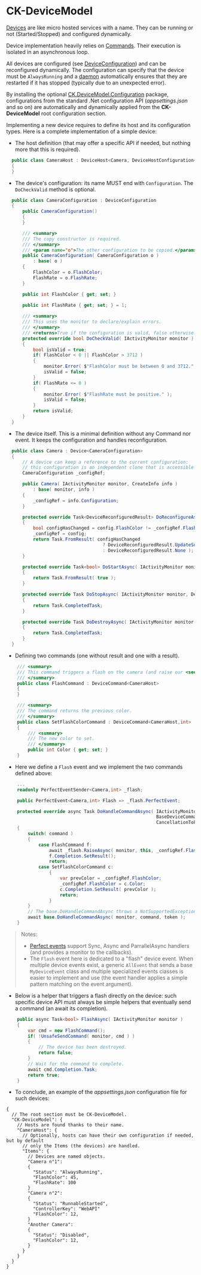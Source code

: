 # CK-DeviceModel

[Devices](CK.DeviceModel/Device) are like micro hosted services with a name.
They can be running or not (Started/Stopped) and configured dynamically.

Device implementation heavily relies on [Commands](CK.DeviceModel/Command). Their execution is isolated in an asynchronous loop.

All devices are configured (see [DeviceConfiguration](CK.DeviceModel/DeviceConfiguration.cs)) and can be reconfigured dynamically.
The configuration can specify that the device must be `AlwaysRunning` and a [daemon](CK.DeviceModel/Daemon) automatically
ensures that they are restarted if it has stopped (typically due to an unexpected error).

By installing the optional [CK.DeviceModel.Configuration](CK.DeviceModel.Configuration/DeviceConfigurator.cs) package,
configurations from the standard .Net configuration API (*appsettings.json* and so on) are automatically and dynamically
applied from the **CK-DeviceModel** root configuration section.

Implementing a new device requires to define its host and its configuration types. Here is a complete implementation of a simple device:

- The host definition (that may offer a specific API if needed, but nothing more that this is required).

```csharp
  public class CameraHost : DeviceHost<Camera, DeviceHostConfiguration<CameraConfiguration>, CameraConfiguration>
  {
  }
```
- The device's configuration: its name MUST end with `Configuration`. The `DoCheckValid` method is optional.

```csharp
  public class CameraConfiguration : DeviceConfiguration
  {
      public CameraConfiguration()
      {
      }

      /// <summary>
      /// The copy constructor is required.
      /// </summary>
      /// <param name="o">The other configuration to be copied.</param>
      public CameraConfiguration( CameraConfiguration o )
          : base( o )
      {
          FlashColor = o.FlashColor;
          FlashRate = o.FlashRate;
      }

      public int FlashColor { get; set; }

      public int FlashRate { get; set; } = 1;
      
      /// <summary>
      /// This uses the monitor to declare/explain errors.
      /// </summary>
      /// <returns>True if the configuration is valid, false otherwise.</returns>
      protected override bool DoCheckValid( IActivityMonitor monitor )
      {
          bool isValid = true;
          if( FlashColor < 0 || FlashColor > 3712 )
          {
              monitor.Error( $"FlashColor must be between 0 and 3712." );
              isValid = false;
          }
          if( FlashRate <= 0 )
          {
              monitor.Error( $"FlashRate must be positive." );
              isValid = false;
          }
          return isValid;
      }
  }
```

- The device itself. This is a minimal definition without any Command nor event. It keeps the configuration and handles reconfiguration.

```csharp
  public class Camera : Device<CameraConfiguration>
  {
      // A device can keep a reference to the current configuration:
      // this configuration is an independent clone that is accessible only to the Device.
      CameraConfiguration _configRef;

      public Camera( IActivityMonitor monitor, CreateInfo info )
          : base( monitor, info )
      {
          _configRef = info.Configuration;
      }

      protected override Task<DeviceReconfiguredResult> DoReconfigureAsync( IActivityMonitor monitor, CameraConfiguration config )
      {
          bool configHasChanged = config.FlashColor != _configRef.FlashColor;
          _configRef = config;
          return Task.FromResult( configHasChanged
                                    ? DeviceReconfiguredResult.UpdateSucceeded
                                    : DeviceReconfiguredResult.None );
      }

      protected override Task<bool> DoStartAsync( IActivityMonitor monitor, DeviceStartedReason reason )
      {
          return Task.FromResult( true );
      }

      protected override Task DoStopAsync( IActivityMonitor monitor, DeviceStoppedReason reason )
      {
          return Task.CompletedTask;
      }

      protected override Task DoDestroyAsync( IActivityMonitor monitor )
      {
          return Task.CompletedTask;
      }
  }

```

- Defining two commands (one without result and one with a result).

```csharp
    /// <summary>
    /// This command triggers a flash on the camera (and raise our <see cref="Camera.Flash"/> event).
    /// </summary>
    public class FlashCommand : DeviceCommand<CameraHost>
    {
    }

    /// <summary>
    /// The command returns the previous color.
    /// </summary>
    public class SetFlashColorCommand : DeviceCommand<CameraHost,int>
    {
        /// <summary>
        /// The new color to set.
        /// </summary>
        public int Color { get; set; }
    }
```

- Here we define a `Flash` event and we implement the two commands defined above:

```csharp
    ...
    readonly PerfectEventSender<Camera,int> _flash;

    public PerfectEvent<Camera,int> Flash => _flash.PerfectEvent;

    protected override async Task DoHandleCommandAsync( IActivityMonitor monitor,
                                                        BaseDeviceCommand command,
                                                        CancellationToken token )
    {
        switch( command )
        {
            case FlashCommand f:
                await _flash.RaiseAsync( monitor, this, _configRef.FlashColor ).ConfigureAwait( false );
                f.Completion.SetResult();
                return;
            case SetFlashColorCommand c:
                {
                    var prevColor = _configRef.FlashColor;
                    _configRef.FlashColor = c.Color;
                    c.Completion.SetResult( prevColor );
                    return;
                }
        }
        // The base.DoHandleCommandAsync throws a NotSupportedException: all defined commands MUST be handled above!
        await base.DoHandleCommandAsync( monitor, command, token );
    }
```

> Notes:
>  - [Perfect events](https://github.com/Invenietis/CK-ActivityMonitor/tree/master/CK.PerfectEvent) support Sync, Async and ParrallelAsync handlers (and provides a monitor to the callbacks).
>  - The `Flash` event here is dedicated to a "flash" device event. When multiple device events exist, 
 a generic `AllEvent` that sends a base `MyDeviceEvent` class and multiple specialized events classes is easier
to implement and use (the event handler applies a simple pattern matching on the event argument).


- Below is a helper that triggers a flash directly on the device: such specific device API must always be simple helpers that eventually send a command (an await its completion).

```csharp
    public async Task<bool> FlashAsync( IActivityMonitor monitor )
    {
        var cmd = new FlashCommand();
        if( !UnsafeSendCommand( monitor, cmd ) )
        {
            // The device has been destroyed.
            return false;
        }
        // Wait for the command to complete.
        await cmd.Completion.Task;
        return true;
    }
```

- To conclude, an example of the *appsettings.json* configuration file for such devices:

```jsonc
{
  // The root section must be CK-DeviceModel.
  "CK-DeviceModel": {
    // Hosts are found thanks to their name. 
    "CameraHost": {
      // Optionally, hosts can have their own configuration if needed, but by default
      // only the Items (the devices) are handled.
      "Items": {
        // Devices are named objects.
        "Camera n°1":
        {
          "Status": "AlwaysRunning",
          "FlashColor": 45,
          "FlashRate": 100
        }
        "Camera n°2":
        {
          "Status": "RunnableStarted",
          "ControllerKey": "WebAPI"
          "FlashColor": 12,
        }
        "Another Camera":
        {
          "Status": "Disabled",
          "FlashColor": 12,
        }
      }
    }
  }
}

```
